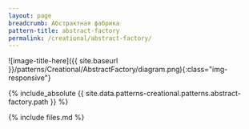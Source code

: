 ```yaml
---
layout: page
breadcrumb: Абстрактная фабрика
pattern-title: abstract-factory
permalink: /creational/abstract-factory/
---
```

![image-title-here]({{ site.baseurl }}/patterns/Creational/AbstractFactory/diagram.png){:class="img-responsive"}

{% include_absolute {{ site.data.patterns-creational.patterns.abstract-factory.path }} %}

{% include files.md %}
